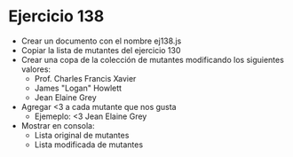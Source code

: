 # Ejercicio 138

* Crear un documento con el nombre ej138.js
* Copiar la lista de mutantes del ejercicio 130
* Crear una copa de la colección de mutantes modificando los siguientes valores:
  * Prof. Charles Francis Xavier
  * James "Logan" Howlett
  * Jean Elaine Grey
* Agregar <3 a cada mutante que nos gusta
  * Ejemeplo: <3 Jean Elaine Grey
* Mostrar en consola:
  * Lista original de mutantes
  * Lista modificada de mutantes